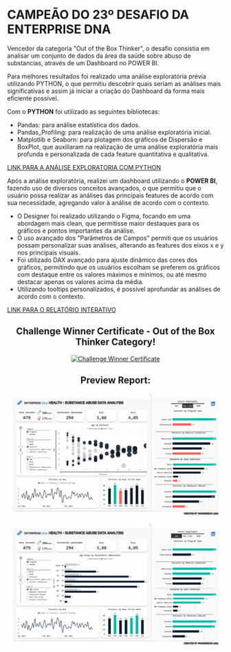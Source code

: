 # CAMPEÃO DO 23º DESAFIO DA ENTERPRISE DNA

Vencedor da categoria "Out of the Box Thinker", o desafio consistia em analisar um conjunto de dados da área da saúde sobre abuso de substancias, através de um Dashboard no POWER BI.

Para melhores resultados foi realizado uma análise exploratória prévia utilizando PYTHON, o que permitiu descobrir quais seriam as análises mais significativas e assim  já iniciar a criação do Dashboard da forma mais eficiente possível.

Com o **PYTHON** foi utilizado as seguintes bibliotecas: 

 - Pandas: para análise estatística dos dados.
 - Pandas_Profiling: para realização de uma análise exploratória inicial. 
 - Matplotlib e Seaborn: para plotagem dos gráficos de Dispersão e BoxPlot, que auxiliaram na realização de uma análise exploratória mais profunda e personalizada de cada feature quantitativa e qualitativa. 

<a href="https://github.com/wanderson-blima/Challenge_Winner_Health_Substance_Abuse/blob/0735e105bc2012ee1ec89ee93a25a97c3d3dc7e5/Analise_Exploratoria_Health_Substance_Abuse.ipynb">LINK PARA A ANÁLISE EXPLORATORIA COM PYTHON</a>

Após a análise exploratória, realizei um dashboard utilizando o **POWER BI**, fazendo uso de diversos conceitos avançados, o que permitiu que o usuário possa realizar as análises das principais features de acordo com sua necessidade, agregando valor à análise de acordo com o contexto.

 - O Designer foi realizado utilizando o Figma, focando em uma abordagem mais clean, que permitisse maior destaques para os gráficos e pontos importantes da análise.
 - O uso avançado dos "Parâmetros de Campos" permiti que os usuários possam personalizar suas análises, alterando as features dos eixos x e y nos principais visuais. 
 - Foi utilizado DAX avançado para ajuste dinâmico das cores dos gráficos, permitindo que os usuários escolham se preferem os gráficos com destaque entre os valores máximos e mínimos, ou até mesmo destacar apenas os valores acima da média.
 - Utilizando tooltips personalizados, é possível aprofundar as análises de acordo com o contexto.  

<a href="https://www.novypro.com/project/health-substance-abuse-data-analysis">LINK PARA O RELATÓRIO INTERATIVO</a> 


<div align="center">

## Challenge Winner Certificate - Out of the Box Thinker Category!

<a href="https://github.com/wanderson-blima/Challenge_Winner_Health_Substance_Abuse">
  
![Challenge Winner Certificate](https://github.com/wanderson-blima/Challenge_Winner_Health_Substance_Abuse/blob/43006d096838619b75c4e7a87c3fecb711da002f/Wanderson%20Barbosa%20-%20Challenge%2023%20-Out%20of%20the%20Box%20Thinker%20Winner.png)
</a>
<br>
## Preview Report:

<a href="https://github.com/wanderson-blima/Challenge_Winner_Health_Substance_Abuse">
  
![Page 1](https://github.com/wanderson-blima/Challenge_Winner_Health_Substance_Abuse/blob/420613a28605e3a6aeac635169958484de759f4f/Health%20-%20Substance%20Abuse_01.jpg)
</a>


<a href="https://github.com/wanderson-blima/Challenge_Winner_Health_Substance_Abuse">
  
![Page 2](https://github.com/wanderson-blima/Challenge_Winner_Health_Substance_Abuse/blob/420613a28605e3a6aeac635169958484de759f4f/Health%20-%20Substance%20Abuse_02.jpg)
</a>
</div>
<br>
